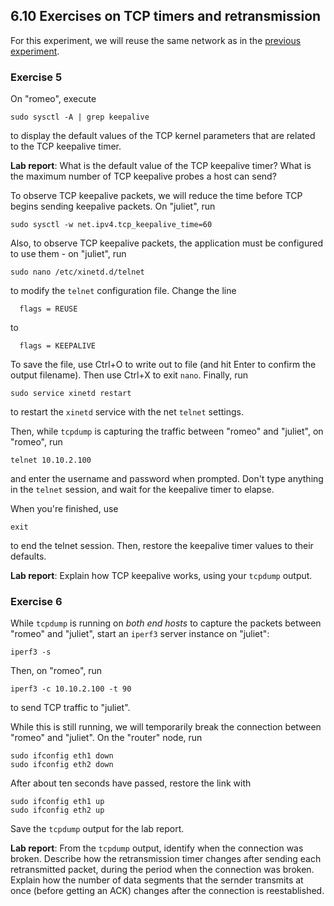 ## 6.10 Exercises on TCP timers and retransmission

For this experiment, we will reuse the same network as in the [previous experiment](el5373-lab6-67.md).

### Exercise 5

On "romeo", execute

```
sudo sysctl -A | grep keepalive
```

to display the default values of the TCP kernel parameters that are related to the TCP keepalive timer.

**Lab report**: What is the default value of the TCP keepalive timer? What is the maximum number of TCP keepalive probes a host can send?

To observe TCP keepalive packets, we will reduce the time before TCP begins sending keepalive packets. On "juliet", run

```
sudo sysctl -w net.ipv4.tcp_keepalive_time=60
```

Also, to observe TCP keepalive packets, the application must be configured to use them - on "juliet", run

```
sudo nano /etc/xinetd.d/telnet
```

to modify the `telnet` configuration file. Change the line

```
  flags = REUSE    
```

to

```
  flags = KEEPALIVE
```

To save the file, use Ctrl+O to write out to file (and hit Enter to confirm the output filename). Then use Ctrl+X to exit `nano`. Finally, run

```
sudo service xinetd restart  
```

to restart the `xinetd` service with the net `telnet` settings.


Then, while `tcpdump` is capturing the traffic between "romeo" and "juliet", on "romeo", run

```
telnet 10.10.2.100
```

and enter the username and password when prompted. Don't type anything in the `telnet` session, and wait for the keepalive timer to elapse.

When you're finished, use 

```
exit
```

to end the telnet session. Then, restore the keepalive timer values to their defaults.

**Lab report**: Explain how TCP keepalive works, using your `tcpdump` output.

### Exercise 6

While `tcpdump` is running on _both end hosts_ to capture the packets between "romeo" and "juliet", start an `iperf3` server instance on "juliet":

```
iperf3 -s
```

Then, on "romeo", run

```
iperf3 -c 10.10.2.100 -t 90
```

to send TCP traffic to "juliet".

While this is still running, we will temporarily break the connection between "romeo" and "juliet". On the "router" node, run

```
sudo ifconfig eth1 down
sudo ifconfig eth2 down
```

After about ten seconds have passed, restore the link with

```
sudo ifconfig eth1 up
sudo ifconfig eth2 up
```

Save the `tcpdump` output for the lab report.

**Lab report**: From the `tcpdump` output, identify when the connection was broken. Describe how the retransmission timer changes after sending each retransmitted packet, during the period when the connection was broken. Explain how the number of data segments that the sernder transmits at once (before getting an ACK) changes after the connection is reestablished.
